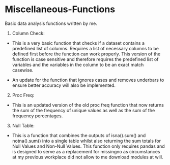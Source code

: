 # Miscellaneous-Functions
Basic data analysis functions written by me.

1. Column Check:
- This is a very basic function that checks if a dataset contains a predefined list of columns. Requires a list of necessary columns to be defined first before the function can work properly. This version of the function is case sensitive and therefore requires the predefined list of variables and the variables in the column to be an exact match casewise. 

- An update for the function that ignores cases and removes underbars to ensure better accuracy will also be implemented.


2. Proc Freq:
- This is an updated version of the old proc freq function that now returns the sum of the frequency of unique values as well as the sum of the frequency percentages.


3. Null Table:
- This is a function that combines the outputs of isna().sum() and notna().sum() into a single table whilst also returning the sum totals for Null Values and Non-Null Values. This function only requires pandas and is designed to serve as a replacement for missingno as circumstances at my previous workplace did not allow to me download modules at will. 
